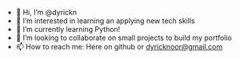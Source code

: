 - 👋 Hi, I’m @dyrickn
- 👀 I’m interested in learning an applying new tech skills
- 🌱 I’m currently learning Python!
- 💞️ I’m looking to collaborate on small projects to build my portfolio
- 📫 How to reach me: Here on github or dyricknoor@gmail.com

<!---
dyrickn/dyrickn is a ✨ special ✨ repository because its `README.md` (this file) appears on your GitHub profile.
You can click the Preview link to take a look at your changes.
--->
